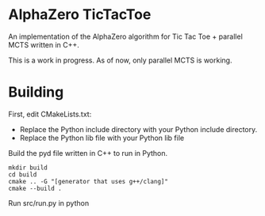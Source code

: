 
# AlphaZero TicTacToe
An implementation of the AlphaZero algorithm for Tic Tac Toe + parallel MCTS written in C++.

This is a work in progress. As of now, only parallel MCTS is working.

# Building

First, edit CMakeLists.txt:

 - Replace the Python include directory with your Python include directory.
 - Replace the Python lib file with your Python lib file



Build the pyd file written in C++ to run in Python.

    mkdir build
    cd build
    cmake .. -G "[generator that uses g++/clang]"
    cmake --build .
    
   Run src/run.py in python
